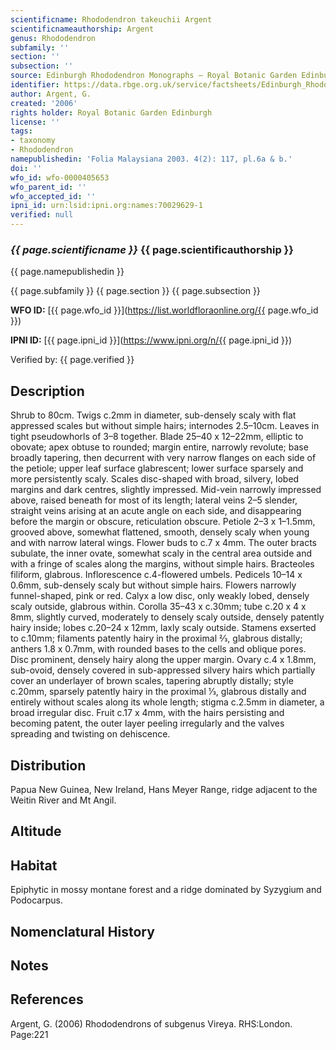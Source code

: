 ```yaml
---
scientificname: Rhododendron takeuchii Argent
scientificnameauthorship: Argent
genus: Rhododendron
subfamily: ''
section: ''
subsection: ''
source: Edinburgh Rhododendron Monographs – Royal Botanic Garden Edinburgh
identifier: https://data.rbge.org.uk/service/factsheets/Edinburgh_Rhododendron_Monographs.xhtml
author: Argent, G.
created: '2006'
rights holder: Royal Botanic Garden Edinburgh
license: ''
tags:
- taxonomy
- Rhododendron
namepublishedin: 'Folia Malaysiana 2003. 4(2): 117, pl.6a & b.'
doi: ''
wfo_id: wfo-0000405653
wfo_parent_id: ''
wfo_accepted_id: ''
ipni_id: urn:lsid:ipni.org:names:70029629-1
verified: null
---
```

### _{{ page.scientificname }}_ {{ page.scientificauthorship }}
 {{ page.namepublishedin }}

{{ page.subfamily }} {{ page.section }} {{ page.subsection }}

**WFO ID:** [{{ page.wfo_id }}](https://list.worldfloraonline.org/{{ page.wfo_id }})

**IPNI ID:** [{{ page.ipni_id }}](https://www.ipni.org/n/{{ page.ipni_id }})

Verified by: {{ page.verified }}



## Description
Shrub to 80cm. Twigs c.2mm in diameter, sub-densely scaly with flat appressed scales but without simple hairs; internodes 2.5–10cm. Leaves in tight pseudowhorls of 3–8 together. Blade 25–40 x 12–22mm, elliptic to obovate; apex obtuse to rounded; margin entire, narrowly revolute; base broadly tapering, then decurrent with very narrow flanges on each side of the petiole; upper leaf surface glabrescent; lower surface sparsely and more persistently scaly. Scales disc-shaped with broad, silvery, lobed margins and dark centres, slightly impressed. Mid-vein narrowly impressed above, raised beneath for most of its length; lateral veins 2–5 slender, straight veins arising at an acute angle on each side, and disappearing before the margin or obscure, reticulation obscure. Petiole 2–3 x 1–1.5mm, grooved above, somewhat flattened, smooth, densely scaly when young and with narrow lateral wings. Flower buds to c.7 x 4mm. The outer bracts subulate, the inner ovate, somewhat scaly in the central area outside and with a fringe of scales along the margins, without simple hairs. Bracteoles filiform, glabrous. Inflorescence c.4-flowered umbels. Pedicels 10–14 x 0.6mm, sub-densely scaly but without simple hairs. Flowers narrowly funnel-shaped, pink or red. Calyx a low disc, only weakly lobed, densely scaly outside, glabrous within. Corolla 35–43 x c.30mm; tube c.20 x 4 x 8mm, slightly curved, moderately to densely scaly outside, densely patently hairy inside; lobes c.20–24 x 12mm, laxly scaly outside. Stamens exserted to c.10mm; filaments patently hairy in the proximal 2⁄3, glabrous distally; anthers 1.8 x 0.7mm, with rounded bases to the cells and oblique pores. Disc prominent, densely hairy along the upper margin. Ovary c.4 x 1.8mm, sub-ovoid, densely covered in sub-appressed silvery hairs which partially cover an underlayer of brown scales, tapering abruptly distally; style c.20mm, sparsely patently hairy in the proximal 1⁄3, glabrous distally and entirely without scales along its whole length; stigma c.2.5mm in diameter, a broad irregular disc. Fruit c.17 x 4mm, with the hairs persisting and becoming patent, the outer layer peeling irregularly and the valves spreading and twisting on dehiscence.

## Distribution
Papua New Guinea, New Ireland, Hans Meyer Range, ridge adjacent to the Weitin River and Mt Angil.

## Altitude


## Habitat
Epiphytic in mossy montane forest and a ridge dominated by Syzygium and Podocarpus.

## Nomenclatural History

                       
## Notes


## References

Argent, G. (2006) Rhododendrons of subgenus Vireya. RHS:London. Page:221
